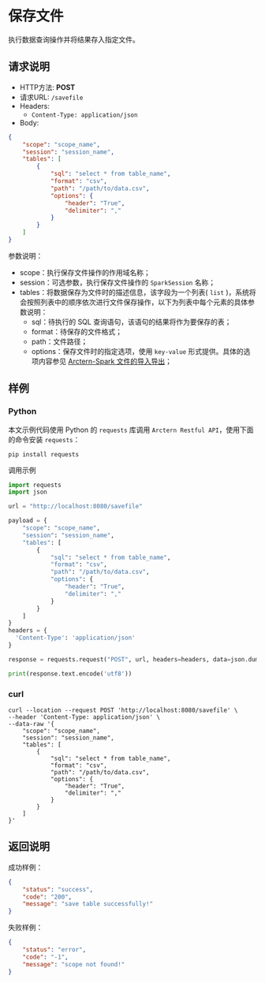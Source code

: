 # 保存文件

执行数据查询操作并将结果存入指定文件。

## 请求说明

- HTTP方法: **POST**
- 请求URL: `/savefile`
- Headers:
    - `Content-Type: application/json`
- Body:
```json
{
    "scope": "scope_name",
    "session": "session_name", 
    "tables": [
        {
            "sql": "select * from table_name",
            "format": "csv",
            "path": "/path/to/data.csv",
            "options": {
                "header": "True",
                "delimiter": ","
            }
        }
    ]
}
```

参数说明：

- scope：执行保存文件操作的作用域名称；
- session：可选参数，执行保存文件操作的 `SparkSession` 名称；
- tables：将数据保存为文件时的描述信息，该字段为一个列表( `list` )，系统将会按照列表中的顺序依次进行文件保存操作，以下为列表中每个元素的具体参数说明：
    - sql：待执行的 SQL 查询语句，该语句的结果将作为要保存的表；
    - format：待保存的文件格式；
    - path：文件路径；
    - options：保存文件时的指定选项，使用 `key-value` 形式提供。具体的选项内容参见 [Arctern-Spark 文件的导入导出](../../../spark/data_source/file_data.md)；

## 样例

### Python

本文示例代码使用 Python 的 `requests` 库调用 `Arctern Restful API`，使用下面的命令安装 `requests`：

```shell
pip install requests
```

调用示例

```python
import requests
import json

url = "http://localhost:8080/savefile"

payload = {
    "scope": "scope_name",
    "session": "session_name", 
    "tables": [
        {
            "sql": "select * from table_name",
            "format": "csv",
            "path": "/path/to/data.csv",
            "options": {
                "header": "True",
                "delimiter": ","
            }
        }
    ]
}
headers = {
  'Content-Type': 'application/json'
}

response = requests.request("POST", url, headers=headers, data=json.dumps(payload))

print(response.text.encode('utf8'))
```

### curl

```shell
curl --location --request POST 'http://localhost:8080/savefile' \
--header 'Content-Type: application/json' \
--data-raw '{
    "scope": "scope_name",
    "session": "session_name", 
    "tables": [
        {
            "sql": "select * from table_name",
            "format": "csv",
            "path": "/path/to/data.csv",
            "options": {
                "header": "True",
                "delimiter": ","
            }
        }
    ]
}'
```

## 返回说明

成功样例：

```json
{
    "status": "success",
    "code": "200",
    "message": "save table successfully!"
}
```

失败样例：

```json
{
    "status": "error",
    "code": "-1",
    "message": "scope not found!"
}
```

